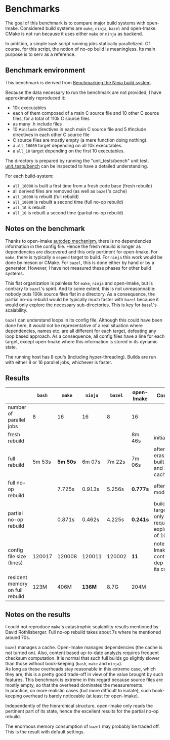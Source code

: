 <!-- This file is part of the open-lmake distribution (git@github.com:cesar-douady/open-lmake.git)-->
<!-- Copyright (c) 2023-2025 Doliam-->
<!-- This program is free software: you can redistribute/modify under the terms of the GPL-v3 (https://www.gnu.org/licenses/gpl-3.0.html).-->
<!-- This program is distributed WITHOUT ANY WARRANTY, without even the implied warranty of MERCHANTABILITY or FITNESS FOR A PARTICULAR PURPOSE.-->
<!-- Why open-lmake-->

# Benchmarks

The goal of this benchmark is to compare major build systems with open-lmake.
Considered build systems are `make`, `ninja`, `bazel` and open-lmake.
CMake is not run because it uses either `make` or `ninja` as backend.

In addition, a simple `bash` script running jobs statically parallelized.
Of course, for this script, the notion of no-op build is meaningless.
Its main purpose is to serv as a reference.

## Benchmark environment

This benchmark is derived from [Benchmarking the Ninja build system](https://david.rothlis.net/ninja-benchmark/#:~:text=A%20no%2Dop%20build%20takes,versus%201.5s%20for%20Ninja.).

Because the data necessary to run the benchmark are not provided, I have approximately reproduced it:

- 10k executables
- each of them composed of a main C source file and 10 other C source files, for a total of 110k C source files
- as many .h include files
- 10 `#include` directives in each main C source file and 5 #include directives in each other C source file
- C source files are mostly empty (a mere function doing nothing).
- a `all_10000` target depending on all 10k executables.
- a `all_10` target depending on the first 10 executables.

The directory is prepared by running the "unit_tests/bench" unit test.
[unit_tests/bench](../unit_tests/bench.py) can be inspected to have a detailed understanding.

For each build-system:

- `all_10000` is built a first time from a fresh code base (fresh rebuild)
- all derived files are removed (as well as `bazel`'s cache)
- `all_10000` is rebuilt (full rebuild)
- `all_10000` is rebuilt a second time (full no-op rebuild)
- `all_10` is rebuilt
- `all_10` is rebuilt a second time (partial no-op rebuild)

## Notes on the benchmark

Thanks to open-lmake [autodep mechanism](autodep.md), there is no dependencies information in the config file.
Hence the fresh rebuild is longer as dependencies are discovered and this only pertinent for open-lmake.
For `make`, there is typically a `depend` target to build.
For `ninja` this work would be done by meson or CMake.
For `bazel`, this is done either by hand or by a generator.
However, I have not measured these phases for other build systems.

This flat organization is painless for `make`, `ninja` and open-lmake, but is contrary to `bazel`'s spirit.
And to some extent, this is not unreasonnable: nobody puts 100k source files flat in a directory.
As a consequence, the partial no-op rebuild would be typically much faster with `bazel` because it would only explore the necessary sub-directories.
This is key for `bazel`'s scalability.

`bazel` can understand loops in its config file.
Although this could have been done here, it would not be representative of a real situation where dependencies, names etc. are all different for each target, defeating any loop based approach.
As a consequence, all config files have a line for each target, except open-lmake where this information is stored in its dynamic state.

The running host has 8 cpu's (including hyper-threading).
Builds are run with either 8 or 16 parallel jobs, whichever is faster.

## Results

|                                 | `bash` | `make`     | `ninja`  | `bazel` | open-lmake | Comment                                                       |
|---------------------------------|--------|------------|----------|---------|------------|---------------------------------------------------------------|
| number of parallel jobs         | 8      | 16         | 16       | 8       | 16         |                                                               |
| fresh rebuild                   |        |            |          |         | 8m 46s     | initial build                                                 |
| full rebuild                    | 5m 53s | **5m 50s** | 6m 07s   | 7m 22s  | 7m 06s     | after erasing all built files and `bazel` cache               |
| full no-op rebuild              |        | 7.725s     | 0.913s   | 5.256s  | **0.777s** | after no modification                                         |
| partial no-op rebuild           |        | 0.871s     | 0.462s   | 4.225s  | **0.241s** | build of a target that only requires exploration of 100 files |
| config file size (lines)        | 120017 | 120008     | 120011   | 120002  | **11**     | note open-lmake contains no dep info in its config            |
| resident memory on full rebuild | 123M   | 406M       | **136M** | 8.7G    | 204M       |                                                               |

## Notes on the results

I could not reproduce `make`'s catastrophic scalability results mentioned by David Röthlisberger.
Full no-op rebuild takes about 7s where he mentioned around 70s.

`bazel` manages a cache.
Open-lmake manages dependencies (the cache is not turned on).
Also, content based up-to-date analyzis requires frequent checksum computation.
It is normal that such full builds go slightly slower than those without book-keeping (`bash`, `make` and `ninja`).  
As long as these overheads stay reasonable in this extreme case, which they are, this is a pretty good trade-off in view of the value brought by such features.
This benchmark is extreme in this regard because source files are mostly empty, so that the overhead dominates the measurements.  
In practice, on more realistic cases (but more difficult to isolate), such book-keeping overhead is barely noticeable (at least for open-lmake).

Independently of the hierarchical structure, open-lmake only reads the pertinent part of its state, hence the excellent results for the partial no-op rebuild.

The enormous memory consumption of `bazel` may probably be traded off.
This is the result with default settings.
